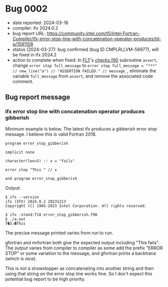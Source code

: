 # Bug 0002

- date reported: 2024-03-16
- compiler: ifx 2024.0.2
- bug report URL: <https://community.intel.com/t5/Intel-Fortran-Compiler/ifx-error-stop-line-with-concatenation-operator-produces/td-p/1581108>
- status (2024-03-27): bug confirmed (bug ID CMPLRLLVM-56977), will be fixed in ifx 2024.2
- action to complete when fixed: In [FLT](https://github.com/btrettel/flt)'s [checks.f90](https://github.com/btrettel/flt/blob/main/src/checks.f90) subroutine `assert`, change `error stop full_message` to `error stop full_message = "***" // new_line("a") // "ASSERTION FAILED." // message_`, eliminate the variable `full_message` from `assert`, and remove the associated code comment.

## Bug report message

### ifx error stop line with concatenation operator produces gibberish

Minimum example is below. The latest ifx produces a gibberish error stop message. I believe this is valid Fortran 2018.

    program error_stop_gibberish

    implicit none

    character(len=5) :: x = "fails"

    error stop "This " // x

    end program error_stop_gibberish

Output:

    $ ifx --version
    ifx (IFX) 2024.0.2 20231213
    Copyright (C) 1985-2023 Intel Corporation. All rights reserved.

    $ ifx -stand:f18 error_stop_gibberish.f90 
    $ ./a.out 
    T�3;�This

The precise message printed varies from run to run.

gfortran and nvfortran both give the expected output including "This fails". The output varies from compiler to compiler as some add the prefix "ERROR STOP" or some variation to the message, and gfortran prints a backtrace (which is nice).

This is not a showstopper as concatenating into another string and then using that string on the error stop line works fine. So I don't expect this potential bug report to be high priority.
